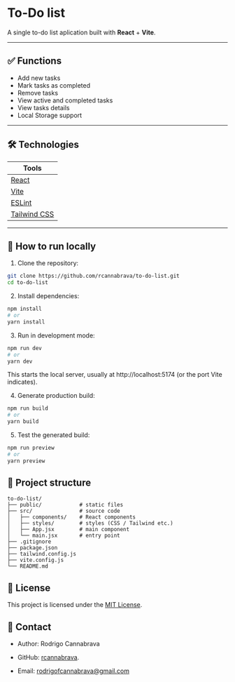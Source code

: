 # To-Do list

A single to-do list aplication built with **React** + **Vite**.

---

## ✅ Functions

- Add new tasks
- Mark tasks as completed
- Remove tasks
- View active and completed tasks
- View tasks details
- Local Storage support

---

## 🛠️ Technologies

| Tools |
|------------|
| [React](https://reactjs.org/)
| [Vite](https://vitejs.dev/)
| [ESLint](https://eslint.org/)
| [Tailwind CSS](https://tailwindcss.com/) 

---

## 🚀 How to run locally

1. Clone the repository:

```bash
git clone https://github.com/rcannabrava/to-do-list.git
cd to-do-list
```

2. Install dependencies:

  ```bash
  npm install
  # or
  yarn install
  ```
3. Run in development mode:

  ``` bash
  npm run dev
  # or
  yarn dev
  ```
This starts the local server, usually at http://localhost:5174 (or the port Vite indicates).

4. Generate production build:

  ``` bash
  npm run build
  # or
  yarn build
  ```
5. Test the generated build:

  ``` bash
  npm run preview
  # or
  yarn preview
  ```

## 📁 Project structure 

  ```arduino
  to-do-list/
  ├── public/            # static files
  ├── src/               # source code
  │   ├── components/    # React components
  │   ├── styles/        # styles (CSS / Tailwind etc.)
  │   ├── App.jsx        # main component
  │   └── main.jsx       # entry point
  ├── .gitignore
  ├── package.json
  ├── tailwind.config.js
  ├── vite.config.js
  └── README.md
  ```

## 📄 License

This project is licensed under the [MIT License](https://opensource.org/licenses/MIT).


## 👤 Contact

- Author: Rodrigo Cannabrava

- GitHub: [rcannabrava](https://github.com/rcannabrava).

- Email: rodrigofcannabrava@gmail.com
